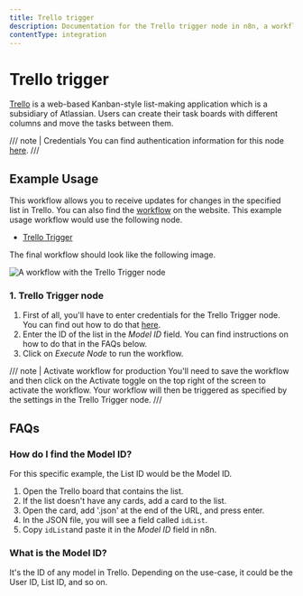 ```yaml
---
title: Trello trigger
description: Documentation for the Trello trigger node in n8n, a workflow automation platform. Includes details of operations and configuration, and links to examples and credentials information.
contentType: integration
---
```


# Trello trigger

[Trello](https://trello.com/) is a web-based Kanban-style list-making application which is a subsidiary of Atlassian. Users can create their task boards with different columns and move the tasks between them.

/// note | Credentials
You can find authentication information for this node [here](/integrations/builtin/credentials/trello/).
///


## Example Usage

This workflow allows you to receive updates for changes in the specified list in Trello. You can also find the [workflow](https://n8n.io/workflows/491) on the website. This example usage workflow would use the following node.

- [Trello Trigger]()

The final workflow should look like the following image.

![A workflow with the Trello Trigger node](/_images/integrations/builtin/trigger-nodes/trellotrigger/workflow.png)


### 1. Trello Trigger node

1. First of all, you'll have to enter credentials for the Trello Trigger node. You can find out how to do that [here](/integrations/builtin/credentials/trello/).
2. Enter the ID of the list in the *Model ID* field. You can find instructions on how to do that in the FAQs below.
3. Click on *Execute Node* to run the workflow.

/// note | Activate workflow for production
You'll need to save the workflow and then click on the Activate toggle on the top right of the screen to activate the workflow. Your workflow will then be triggered as specified by the settings in the Trello Trigger node.
///


## FAQs

### How do I find the Model ID?

For this specific example, the List ID would be the Model ID.

1. Open the Trello board that contains the list.
2. If the list doesn't have any cards, add a card to the list.
3. Open the card, add '.json' at the end of the URL, and press enter.
4. In the JSON file, you will see a field called `idList`.
5. Copy `idList`and paste it in the *Model ID* field in n8n.


### What is the Model ID?

It's the ID of any model in Trello. Depending on the use-case, it could be the User ID, List ID, and so on.

